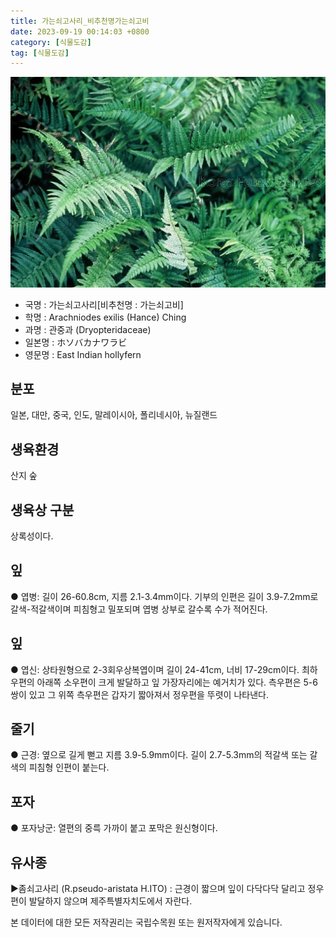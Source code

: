 ```yaml
---
title: 가는쇠고사리_비추천명가는쇠고비
date: 2023-09-19 00:14:03 +0800
category: [식물도감]
tag: [식물도감]
---
```




![가는쇠고사리[비추천명 : 가는쇠고비]](/assets/img/fileUpload/plants/basic/Dryopteridaceae/Arachniodes/3469/1_th2.JPG)
- 국명 : 가는쇠고사리[비추천명 : 가는쇠고비]
- 학명 : Arachniodes exilis (Hance) Ching
- 과명 : 관중과 (Dryopteridaceae)
- 일본명 : ホソバカナワラビ
- 영문명 : East Indian hollyfern


## 분포
일본, 대만, 중국, 인도, 말레이시아, 폴리네시아, 뉴질랜드
## 생육환경
산지 숲
## 생육상 구분
상록성이다.
## 잎
● 엽병: 길이 26-60.8cm, 지름 2.1-3.4mm이다. 기부의 인편은 길이 3.9-7.2mm로 갈색-적갈색이며 피침형고 밀포되며 엽병 상부로 갈수록 수가 적어진다.
## 잎
● 엽신: 상타원형으로 2-3회우상복엽이며 길이 24-41cm, 너비 17-29cm이다. 최하우편의 아래쪽 소우편이 크게 발달하고 잎 가장자리에는 예거치가 있다. 측우편은 5-6쌍이 있고 그 위쪽 측우편은 갑자기 짧아져서 정우편을 뚜렷이 나타낸다.
## 줄기
● 근경: 옆으로 길게 뻗고 지름 3.9-5.9mm이다. 길이 2.7-5.3mm의 적갈색 또는 갈색의 피침형 인편이 붙는다.
## 포자
● 포자낭군: 열편의 중륵 가까이 붙고 포막은 원신형이다.
## 유사종
▶좀쇠고사리 (R.pseudo-aristata H.ITO) : 근경이 짧으며 잎이 다닥다닥 달리고 정우편이 발달하지 않으며 제주특별자치도에서 자란다.






본 데이터에 대한 모든 저작권리는 국립수목원 또는 원저작자에게 있습니다.
